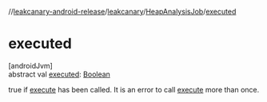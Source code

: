 //[leakcanary-android-release](../../../index.md)/[leakcanary](../index.md)/[HeapAnalysisJob](index.md)/[executed](executed.md)

# executed

[androidJvm]\
abstract val [executed](executed.md): [Boolean](https://kotlinlang.org/api/latest/jvm/stdlib/kotlin/-boolean/index.html)

true if [execute](execute.md) has been called. It is an error to call [execute](execute.md) more than once.
